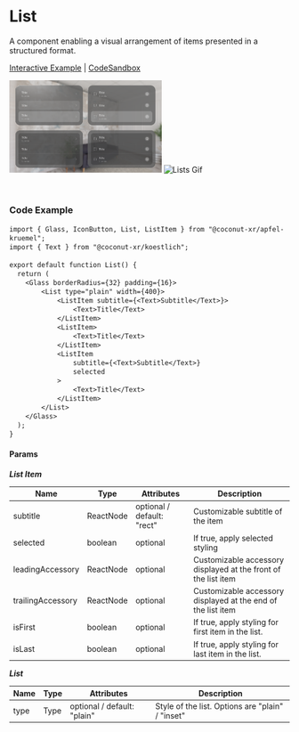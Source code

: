 # List

A component enabling a visual arrangement of items presented in a structured format.

[Interactive Example](https://coconut-xr.github.io/apfel-kruemel/examples/#/lists)   | [CodeSandbox](https://codesandbox.io/s/apfel-kruemel-examples-ld9xk5?file=/src/pages/Lists.tsx)

<img src="./images/lists.png" width="54.3%" alt="Lists"> <img src="./images/xr1.gif" width="33%" alt="Lists Gif">

<br>

### Code Example

```tsx
import { Glass, IconButton, List, ListItem } from "@coconut-xr/apfel-kruemel";
import { Text } from "@coconut-xr/koestlich";

export default function List() {
  return (
    <Glass borderRadius={32} padding={16}>
        <List type="plain" width={400}>
            <ListItem subtitle={<Text>Subtitle</Text>}>
                <Text>Title</Text>
            </ListItem>
            <ListItem>
                <Text>Title</Text>
            </ListItem>
            <ListItem
                subtitle={<Text>Subtitle</Text>}
                selected
            >
                <Text>Title</Text>
            </ListItem>
        </List>
    </Glass>
  );
}
```

#### Params

___List Item___

| Name   | Type    | Attributes               | Description        |
|------- |-------- |------------------------- |------------------- |
| subtitle  | ReactNode  | optional / default: "rect"  | Customizable subtitle of the item  |
| selected  | boolean  | optional  | If true, apply selected styling |
| leadingAccessory  | ReactNode  | optional | Customizable accessory displayed at the front of the list item |
| trailingAccessory  | ReactNode  | optional  | Customizable accessory displayed at the end of the list item |
| isFirst  | boolean  | optional | If true, apply styling for first item in the list. |
| isLast  | boolean  | optional |  If true, apply styling for last item in the list. |

___List___

| Name   | Type    | Attributes               | Description        |
|------- |-------- |------------------------- |------------------- |
| type  | Type  | optional / default: "plain"  | Style of the list. Options are "plain" / "inset"  |
